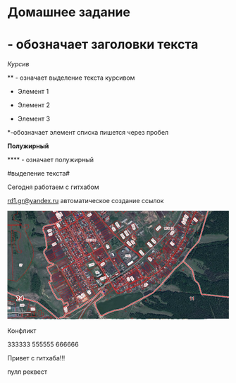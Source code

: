 # Домашнее задание

# - обозначает заголовки текста

*Курсив* 

** - означает выделение текста курсивом

*  Элемент 1

* Элемент 2

* Элемент 3

*-обозначает элемент списка пишется через пробел

**Полужирный**

**** - означает полужирный

#выделение текста#

Сегодня работаем с гитхабом

<rd1.gr@yandex.ru> автоматическое создание ссылок

![Изображение](1.jpg)

Конфликт 






 333333 555555  666666

Привет с гитхаба!!!

пулл реквест